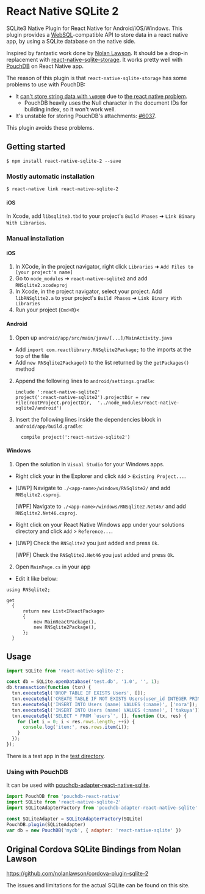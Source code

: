 # React Native SQLite 2

SQLite3 Native Plugin for React Native for Android/iOS/Windows.
This plugin provides a [WebSQL](http://www.w3.org/TR/webdatabase/)-compatible API to store data in a react native app, by using a SQLite database on the native side.

Inspired by fantastic work done by [Nolan Lawson](https://github.com/nolanlawson/cordova-plugin-sqlite-2).
It should be a drop-in replacement with [react-native-sqlite-storage](https://github.com/andpor/react-native-sqlite-storage).
It works pretty well with [PouchDB](https://github.com/stockulus/pouchdb-react-native) on React Native app.

The reason of this plugin is that `react-native-sqlite-storage` has some problems to use with PouchDB:

  * It [can't store string data with `\u0000`](https://github.com/andpor/react-native-sqlite-storage/issues/107) due to [the react native problem](https://github.com/facebook/react-native/issues/12731).
    * PouchDB heavily uses the Null character in the document IDs for building index, so it won't work well.
  * It's unstable for storing PouchDB's attachments: [#6037](https://github.com/pouchdb/pouchdb/issues/6037).

This plugin avoids these problems.

## Getting started

```shell
$ npm install react-native-sqlite-2 --save
```

### Mostly automatic installation

```shell
$ react-native link react-native-sqlite-2
```

#### iOS

In Xcode, add `libsqlite3.tbd` to your project's `Build Phases` ➜ `Link Binary With Libraries`.

### Manual installation

#### iOS

1. In XCode, in the project navigator, right click `Libraries` ➜ `Add Files to [your project's name]`
2. Go to `node_modules` ➜ `react-native-sqlite2` and add `RNSqlite2.xcodeproj`
3. In Xcode, in the project navigator, select your project. Add `libRNSqlite2.a` to your project's `Build Phases` ➜ `Link Binary With Libraries`
4. Run your project (`Cmd+R`)<

#### Android

1. Open up `android/app/src/main/java/[...]/MainActivity.java`
  - Add `import com.reactlibrary.RNSqlite2Package;` to the imports at the top of the file
  - Add `new RNSqlite2Package()` to the list returned by the `getPackages()` method
2. Append the following lines to `android/settings.gradle`:
  	```
  	include ':react-native-sqlite2'
  	project(':react-native-sqlite2').projectDir = new File(rootProject.projectDir, 	'../node_modules/react-native-sqlite2/android')
  	```
3. Insert the following lines inside the dependencies block in `android/app/build.gradle`:
  	```
      compile project(':react-native-sqlite2')
  	```

#### Windows  
1. Open the solution in `Visual Studio` for your Windows apps.
  - Right click your in the Explorer and click `Add` > `Existing Project...`.
  - [UWP] Navigate to `./<app-name>/windows/RNSqlite2/` and add `RNSqlite2.csproj`.
  
    [WPF] Navigate to `./<app-name>/windows/RNSqlite2.Net46/` and add `RNSqlite2.Net46.csproj`.
  - Right click on your React Native Windows app under your solutions directory and click `Add` > `Reference...`.
  - [UWP] Check the `RNSqlite2` you just added and press `Ok`.
    
    [WPF] Check the `RNSqlite2.Net46` you just added and press `Ok`.
2. Open `MainPage.cs` in your app
 - Edit it like below:

```
using RNSqlite2;

get
  {
      return new List<IReactPackage>
      {
          new MainReactPackage(),
          new RNSqlite2Package(),
      };
  }
```

## Usage

```javascript
import SQLite from 'react-native-sqlite-2';

const db = SQLite.openDatabase('test.db', '1.0', '', 1);
db.transaction(function (txn) {
  txn.executeSql('DROP TABLE IF EXISTS Users', []);
  txn.executeSql('CREATE TABLE IF NOT EXISTS Users(user_id INTEGER PRIMARY KEY NOT NULL, name VARCHAR(30))', []);
  txn.executeSql('INSERT INTO Users (name) VALUES (:name)', ['nora']);
  txn.executeSql('INSERT INTO Users (name) VALUES (:name)', ['takuya']);
  txn.executeSql('SELECT * FROM `users`', [], function (tx, res) {
    for (let i = 0; i < res.rows.length; ++i) {
      console.log('item:', res.rows.item(i));
    }
  });
});
```

There is a test app in the [test directory](https://github.com/craftzdog/react-native-sqlite-2/tree/master/test).

### Using with PouchDB

It can be used with [pouchdb-adapter-react-native-sqlite](https://github.com/craftzdog/pouchdb-adapter-react-native-sqlite).

```javascript
import PouchDB from 'pouchdb-react-native'
import SQLite from 'react-native-sqlite-2'
import SQLiteAdapterFactory from 'pouchdb-adapter-react-native-sqlite'

const SQLiteAdapter = SQLiteAdapterFactory(SQLite)
PouchDB.plugin(SQLiteAdapter)
var db = new PouchDB('mydb', { adapter: 'react-native-sqlite' })
```

## Original Cordova SQLite Bindings from Nolan Lawson

https://github.com/nolanlawson/cordova-plugin-sqlite-2

The issues and limitations for the actual SQLite can be found on this site.

